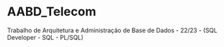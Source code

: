 # AABD_Telecom
Trabalho de Arquitetura e Administração de Base de Dados - 22/23 - (SQL Developer  - SQL - PL/SQL)
